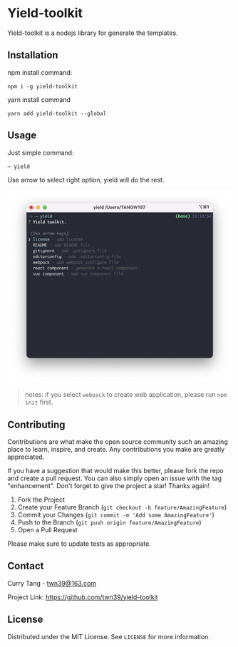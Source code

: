 # Yield-toolkit

Yield-toolkit is a nodejs library for generate the templates.

## Installation

npm install command:

```shell
npm i -g yield-toolkit
```

yarn install command

```shell
yarn add yield-toolkit --global
```

## Usage

Just simple command:

```shell
~ yield
```

Use arrow to select right option, yield will do the rest.

![yield-toolkit screen](yield-toolkit.png)

> notes: if you select `webpack` to create web application, please run `npm init` first.

## Contributing
Contributions are what make the open source community such an amazing place to learn, inspire, and create. Any contributions you make are greatly appreciated.

If you have a suggestion that would make this better, please fork the repo and create a pull request. You can also simply open an issue with the tag "enhancement". Don't forget to give the project a star! Thanks again!

1. Fork the Project
2. Create your Feature Branch (`git checkout -b feature/AmazingFeature`)
3. Commit your Changes (`git commit -m 'Add some AmazingFeature'`)
4. Push to the Branch (`git push origin feature/AmazingFeature`)
5. Open a Pull Request


Please make sure to update tests as appropriate.

## Contact

Curry Tang - twn39@163.com

Project Link: https://github.com/twn39/yield-toolkit

## License
Distributed under the MIT License. See `LICENSE` for more information.
